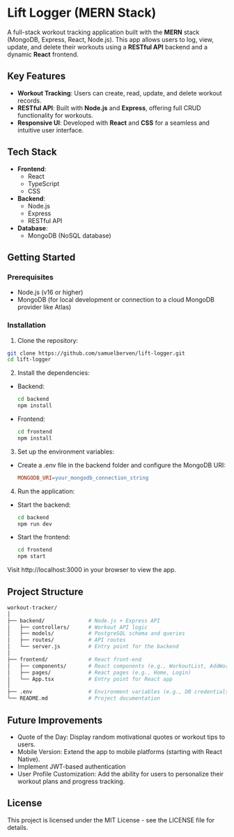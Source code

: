 # Lift Logger (MERN Stack)

A full-stack workout tracking application built with the **MERN** stack (MongoDB, Express, React, Node.js). This app allows users to log, view, update, and delete their workouts using a **RESTful API** backend and a dynamic **React** frontend.

## Key Features
- **Workout Tracking**: Users can create, read, update, and delete workout records.
- **RESTful API**: Built with **Node.js** and **Express**, offering full CRUD functionality for workouts.
- **Responsive UI**: Developed with **React** and **CSS** for a seamless and intuitive user interface.

## Tech Stack
- **Frontend**: 
  - React
  - TypeScript
  - CSS
- **Backend**: 
  - Node.js
  - Express
  - RESTful API
- **Database**: 
  - MongoDB (NoSQL database)  

## Getting Started

### Prerequisites
- Node.js (v16 or higher)
- MongoDB (for local development or connection to a cloud MongoDB provider like Atlas)

### Installation
1. Clone the repository:
  ```bash
  git clone https://github.com/samuelberven/lift-logger.git
  cd lift-logger
  ```

2. Install the dependencies:
- Backend:
  ```bash
  cd backend
  npm install
  ```
- Frontend:
  ```bash
  cd frontend
  npm install
  ```
3. Set up the environment variables:
- Create a .env file in the backend folder and configure the MongoDB URI:
  ```makefile
  MONGODB_URI=your_mongodb_connection_string
  ```
4. Run the application:
- Start the backend:
  ```bash
  cd backend
  npm run dev
  ```
- Start the frontend:
  ```bash
  cd frontend
  npm start
  ```
Visit http://localhost:3000 in your browser to view the app.

## Project Structure
  ```bash
  workout-tracker/
  │
  ├── backend/              # Node.js + Express API
  │   ├── controllers/      # Workout API logic
  │   ├── models/           # PostgreSQL schema and queries
  │   ├── routes/           # API routes
  │   └── server.js         # Entry point for the backend
  │
  ├── frontend/             # React front-end
  │   ├── components/       # React components (e.g., WorkoutList, AddWorkout)
  │   ├── pages/            # React pages (e.g., Home, Login)
  │   └── App.tsx           # Entry point for React app
  │
  ├── .env                  # Environment variables (e.g., DB credentials)
  └── README.md             # Project documentation
  ```

## Future Improvements
- Quote of the Day: Display random motivational quotes or workout tips to users.
- Mobile Version: Extend the app to mobile platforms (starting with React Native).
- Implement JWT-based authentication
- User Profile Customization: Add the ability for users to personalize their workout plans and progress tracking.

## License
This project is licensed under the MIT License - see the LICENSE file for details.
